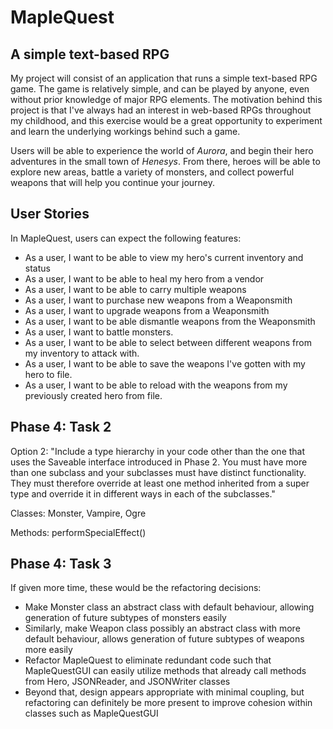 # MapleQuest

## A simple text-based RPG

My project will consist of an application that runs a simple text-based RPG game. The game is relatively simple, and
can be played by anyone, even without prior knowledge of major RPG elements. The motivation behind this project is that 
I've always had an interest in web-based RPGs throughout my childhood, and this exercise would be a great opportunity
to experiment and learn the underlying workings behind such a game.

Users will be able to experience the world of *Aurora*, and begin their hero adventures in the small town of *Henesys*.
From there, heroes will be able to explore new areas, battle a variety of monsters, and collect powerful weapons
that will help you continue your journey. 

## User Stories

In MapleQuest, users can expect the following features:

- As a user, I want to be able to view my hero's current inventory and status
- As a user, I want to be able to heal my hero from a vendor
- As a user, I want to be able to carry multiple weapons
- As a user, I want to purchase new weapons from a Weaponsmith
- As a user, I want to upgrade weapons from a Weaponsmith
- As a user, I want to be able dismantle weapons from the Weaponsmith
- As a user, I want to battle monsters.
- As a user, I want to be able to select between different weapons from my inventory to attack with.
- As a user, I want to be able to save the weapons I've gotten with my hero to file.
- As a user, I want to be able to reload with the weapons from my previously created hero from file.

## Phase 4: Task 2
Option 2: "Include a type hierarchy in your code other than the one that uses the Saveable interface introduced in 
Phase 2.  You must have more than one subclass and your subclasses must have distinct functionality.  They must 
therefore override at least one method inherited from a super type and override it in different ways in 
each of the subclasses."

Classes: Monster, Vampire, Ogre

Methods: performSpecialEffect()

## Phase 4: Task 3
If given more time, these would be the refactoring decisions:

- Make Monster class an abstract class with default behaviour, allowing generation of future subtypes of monsters
easily
- Similarly, make Weapon class possibly an abstract class with more default behaviour, allows generation of future
subtypes of weapons more easily
- Refactor MapleQuest to eliminate redundant code such that MapleQuestGUI can easily utilize methods that already call
methods from Hero, JSONReader, and JSONWriter classes
- Beyond that, design appears appropriate with minimal coupling, but refactoring can definitely be more present to
improve cohesion within classes such as MapleQuestGUI